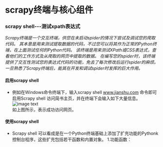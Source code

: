 # scrapy终端与核心组件
### scrapy shell---测试xpath表达式
*Scrapy终端是一个交互终端，供您在未启动spider的情况下尝试及调试您的爬取代码。 其本意是用来测试提取数据的代码，不过您可以将其作为正常的Python终端，在上面测试任何的Python代码。
该终端是用来测试XPath或CSS表达式，查看他们的工作方式及从爬取的网页中提取的数据。 在编写您的spider时，该终端提供了交互性测试您的表达式代码的功能，免去了每次修改后运行spider的麻烦。
一旦熟悉了Scrapy终端后，能其在开发和调试spider时发挥的巨大作用。*

#### 启用scrapy shell <url>
  - 例如在Windows命令终端下，输入scrapy shell www.jianshu.com 命令即可启用Scrapy shell 访问简书主页，并在终端下会输入如下大量信息。  
  ![image text](https://github.com/gorgeousCa/Dayup/blob/master/Scrapy/%E7%BB%88%E7%AB%AF%E4%B8%8E%E6%A0%B8%E5%BF%83%E7%BB%84%E4%BB%B6/14.PNG)  
如上图所示，表示成功访问网页。
#### 使用scrapy shell
  - Scrapy shell 可以看成是在一个Python终端基础上添加了扩充功能的Pythonk控制台程序，这些扩充包括若干函数和内置对象。
  1.功能函数：
  
  
 
  



